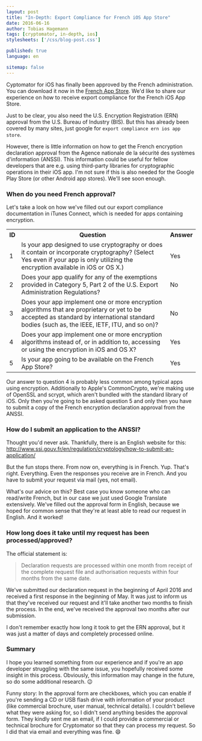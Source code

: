 ```yaml
---
layout: post
title: "In-Depth: Export Compliance for French iOS App Store"
date: 2016-06-16
author: Tobias Hagemann
tags: [cryptomator, in-depth, ios]
stylesheets: ['/css/blog-post.css']

published: true
language: en

sitemap: false
---
```

Cyptomator for iOS has finally been approved by the French administration. You can download it now in the <a href="https://itunes.apple.com/fr/app/cryptomator/id953086535" target="_blank">French App Store</a>. We'd like to share our experience on how to receive export compliance for the French iOS App Store.

Just to be clear, you also need the U.S. Encryption Registration (ERN) approval from the U.S. Bureau of Industry (BIS). But this has already been covered by many sites, just google for `export compliance ern ios app store`.

However, there is little information on how to get the French encryption declaration approval from the Agence nationale de la sécurité des systèmes d'information (ANSSI). This information could be useful for fellow developers that are e.g. using third-party libraries for cryptographic operations in their iOS app. I'm not sure if this is also needed for the Google Play Store (or other Android app stores). We'll see soon enough.

### When do you need French approval?
Let's take a look on how we've filled out our export compliance documentation in iTunes Connect, which is needed for apps containing encryption.

<table class="table">
  <tr>
    <th>ID</th>
    <th>Question</th>
    <th>Answer</th>
  </tr>
  <tr>
    <td>1</td>
    <td>Is your app designed to use cryptography or does it contain or incorporate cryptography? (Select Yes even if your app is only utilizing the encryption available in iOS or OS X.)</td>
    <td>Yes</td>
  </tr>
  <tr>
    <td>2</td>
    <td>Does your app qualify for any of the exemptions provided in Category 5, Part 2 of the U.S. Export Administration Regulations?</td>
    <td>No</td>
  </tr>
  <tr>
    <td>3</td>
    <td>Does your app implement one or more encryption algorithms that are proprietary or yet to be accepted as standard by international standard bodies (such as, the IEEE, IETF, ITU, and so on)?</td>
    <td>No</td>
  </tr>
  <tr>
    <td>4</td>
    <td>Does your app implement one or more encryption algorithms instead of, or in addition to, accessing or using the encryption in iOS and OS X?</td>
    <td>Yes</td>
  </tr>
  <tr>
    <td>5</td>
    <td>Is your app going to be available on the French App Store?</td>
    <td>Yes</td>
  </tr>
</table>

Our answer to question 4 is probably less common among typical apps using encryption. Additionally to Apple's CommonCrypto, we're making use of OpenSSL and scrypt, which aren't bundled with the standard library of iOS. Only then you're going to be asked question 5 and only then you have to submit a copy of the French encryption declaration approval from the ANSSI.

### How do I submit an application to the ANSSI?
Thought you'd never ask. Thankfully, there is an English website for this: <a href="http://www.ssi.gouv.fr/en/regulation/cryptology/how-to-submit-an-application/" target="_blank">http://www.ssi.gouv.fr/en/regulation/cryptology/how-to-submit-an-application/</a>

But the fun stops there. From now on, everything is in French. Yup. That's right. Everything. Even the responses you receive are in French. And you have to submit your request via mail (yes, not email).

What's our advice on this? Best case you know someone who can read/write French, but in our case we just used Google Translate extensively. We've filled out the approval form in English, because we hoped for common sense that they're at least able to read our request in English. And it worked!

### How long does it take until my request has been processed/approved?
The official statement is:

> Declaration requests are processed within one month from receipt of the complete request file and authorisation requests within four months from the same date.

We've submitted our declaration request in the beginning of April 2016 and received a first response in the beginning of May. It was just to inform us that they've received our request and it'll take another two months to finish the process. In the end, we've received the approval two months after our submission.

I don't remember exactly how long it took to get the ERN approval, but it was just a matter of days and completely processed online.

### Summary
I hope you learned something from our experience and if you're an app developer struggling with the same issue, you hopefully received some insight in this process. Obviously, this information may change in the future, so do some additional research. :wink:

Funny story: In the approval form are checkboxes, which you can enable if you're sending a CD or USB flash drive with information of your product (like commercial brochure, user manual, technical details). I couldn't believe what they were asking for, so I didn't send anything besides the approval form. They kindly sent me an email, if I could provide a commercial or technical brochure for Cryptomator so that they can process my request. So I did that via email and everything was fine. :smile:
